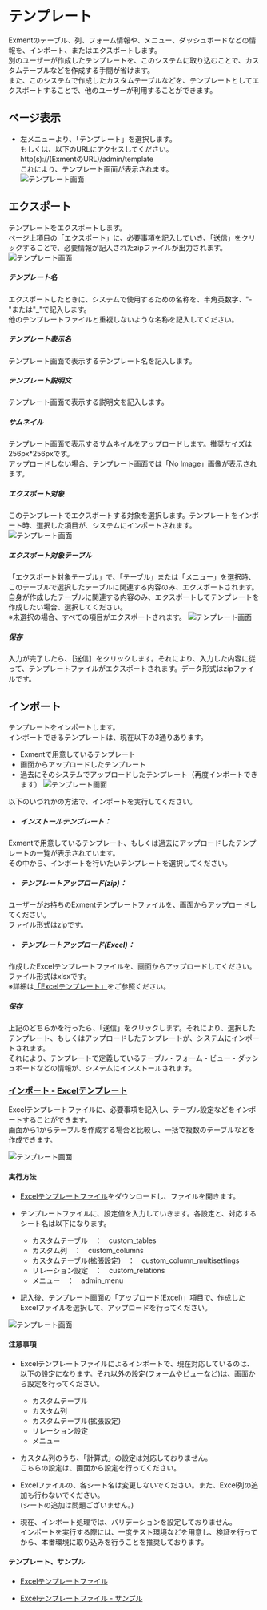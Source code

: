 # テンプレート
Exmentのテーブル、列、フォーム情報や、メニュー、ダッシュボードなどの情報を、インポート、またはエクスポートします。  
別のユーザーが作成したテンプレートを、このシステムに取り込むことで、カスタムテーブルなどを作成する手間が省けます。  
また、このシステムで作成したカスタムテーブルなどを、テンプレートとしてエクスポートすることで、他のユーザーが利用することができます。

## ページ表示
- 左メニューより、「テンプレート」を選択します。  
もしくは、以下のURLにアクセスしてください。  
http(s)://(ExmentのURL)/admin/template  
これにより、テンプレート画面が表示されます。  
![テンプレート画面](img/template/template1.png)  


## エクスポート
テンプレートをエクスポートします。  
ページ上項目の「エクスポート」に、必要事項を記入していき、「送信」をクリックすることで、必要情報が記入されたzipファイルが出力されます。  
![テンプレート画面](img/template/template_export0.png)  

##### テンプレート名  
エクスポートしたときに、システムで使用するための名称を、半角英数字、"-"または"_"で記入します。  
他のテンプレートファイルと重複しないような名称を記入してください。  

##### テンプレート表示名  
テンプレート画面で表示するテンプレート名を記入します。

##### テンプレート説明文  
テンプレート画面で表示する説明文を記入します。

##### サムネイル  
テンプレート画面で表示するサムネイルをアップロードします。推奨サイズは256px*256pxです。  
アップロードしない場合、テンプレート画面では「No Image」画像が表示されます。

##### エクスポート対象  
このテンプレートでエクスポートする対象を選択します。テンプレートをインポート時、選択した項目が、システムにインポートされます。
![テンプレート画面](img/template/template_export1.png)  

##### エクスポート対象テーブル
「エクスポート対象テーブル」で、「テーブル」または「メニュー」を選択時、このテーブルで選択したテーブルに関連する内容のみ、エクスポートされます。  
自身が作成したテーブルに関連する内容のみ、エクスポートしてテンプレートを作成したい場合、選択してください。  
※未選択の場合、すべての項目がエクスポートされます。
![テンプレート画面](img/template/template_export2.png)  

##### 保存
入力が完了したら、［送信］をクリックします。それにより、入力した内容に従って、テンプレートファイルがエクスポートされます。データ形式はzipファイルです。


## インポート
テンプレートをインポートします。  
インポートできるテンプレートは、現在以下の3通りあります。  
- Exmentで用意しているテンプレート
- 画面からアップロードしたテンプレート
- 過去にそのシステムでアップロードしたテンプレート（再度インポートできます）
![テンプレート画面](img/template/template_import0.png)  

以下のいづれかの方法で、インポートを実行してください。

- ##### インストールテンプレート：
Exmentで用意しているテンプレート、もしくは過去にアップロードしたテンプレートの一覧が表示されています。  
その中から、インポートを行いたいテンプレートを選択してください。

- ##### テンプレートアップロード(zip)：
ユーザーがお持ちのExmentテンプレートファイルを、画面からアップロードしてください。  
ファイル形式はzipです。

- ##### テンプレートアップロード(Excel)：
作成したExcelテンプレートファイルを、画面からアップロードしてください。   
ファイル形式はxlsxです。  
※詳細は[「Excelテンプレート」](#import-excel)をご参照ください。

##### 保存  
上記のどちらかを行ったら、「送信」をクリックします。それにより、選択したテンプレート、もしくはアップロードしたテンプレートが、システムにインポートされます。  
それにより、テンプレートで定義しているテーブル・フォーム・ビュー・ダッシュボードなどの情報が、システムにインストールされます。


<h3 id="import-excel"><a href="#/ja/template?id=import-excel" data-id="import-excel" class="anchor"><span>インポート - Excelテンプレート</span></a></h3>

Excelテンプレートファイルに、必要事項を記入し、テーブル設定などをインポートすることができます。  
画面から1からテーブルを作成する場合と比較し、一括で複数のテーブルなどを作成できます。

![テンプレート画面](img/template/template_import_excel1.png)  


#### 実行方法
- [Excelテンプレートファイル](https://exment.net/downloads/template/exment_template.xlsx)をダウンロードし、ファイルを開きます。  

- テンプレートファイルに、設定値を入力していきます。各設定と、対応するシート名は以下になります。
    - カスタムテーブル　：　custom_tables
    - カスタム列　：　custom_columns
    - カスタムテーブル(拡張設定)　：　custom_column_multisettings
    - リレーション設定　：　custom_relations
    - メニュー　：　admin_menu

- 記入後、テンプレート画面の「アップロード(Excel)」項目で、作成したExcelファイルを選択して、アップロードを行ってください。

![テンプレート画面](img/template/template_import_excel2.png)  

#### 注意事項
- Excelテンプレートファイルによるインポートで、現在対応しているのは、以下の設定になります。それ以外の設定(フォームやビューなど)は、画面から設定を行ってください。
    - カスタムテーブル
    - カスタム列
    - カスタムテーブル(拡張設定)
    - リレーション設定
    - メニュー

- カスタム列のうち、「計算式」の設定は対応しておりません。  
こちらの設定は、画面から設定を行ってください。

- Excelファイルの、各シート名は変更しないでください。また、Excel列の追加も行わないでください。  
(シートの追加は問題ございません。)

- 現在、インポート処理では、バリデーションを設定しておりません。  
インポートを実行する際には、一度テスト環境などを用意し、検証を行ってから、本番環境に取り込みを行うことを推奨しております。  

#### テンプレート、サンプル
- [Excelテンプレートファイル](https://exment.net/downloads/template/exment_template.xlsx)

- [Excelテンプレートファイル - サンプル](https://exment.net/downloads/sample/template/exment_template_sample.xlsx)